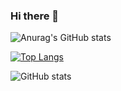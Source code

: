 ### Hi there 👋

<!--
**serhatmazlum/serhatmazlum** is a ✨ _special_ ✨ repository because its `README.md` (this file) appears on your GitHub profile.

Here are some ideas to get you started:

- 🔭 I’m currently working on ...
- 🌱 I’m currently learning ...
- 👯 I’m looking to collaborate on ...
- 🤔 I’m looking for help with ...
- 💬 Ask me about ...
- 📫 How to reach me: ...
- 😄 Pronouns: ...
- ⚡ Fun fact: ...
-->



![Anurag's GitHub stats](https://github-readme-stats.vercel.app/api?username=serhatmazlum&show_icons=true&theme=dracula)


[![Top Langs](https://github-readme-stats.vercel.app/api/top-langs/?username=serhatmazlum&layout=compact&theme=dracula)](https://github.com/anuraghazra/github-readme-stats)



<img src="https://camo.githubusercontent.com/ccd6cc1c1499def1582ef6349a7092c7b0fbfcf90f4b8861c032b953a4286851/68747470733a2f2f6769746875622d726561646d652d73746174732e76657263656c2e6170702f6170693f757365726e616d653d63616e6f7a796967696974267468656d653d626c75652d677265656e" alt="GitHub stats" data-canonical-src="https://github-readme-stats.vercel.app/api?username=serhatmazlum&amp;theme=blue-green" style="max-width:100%;">
